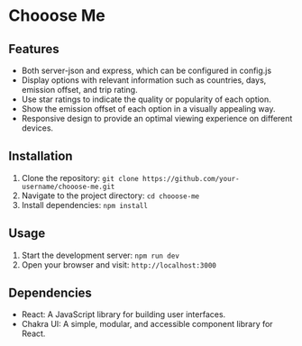 # Chooose Me

## Features

- Both server-json and express, which can be configured in config.js
- Display options with relevant information such as countries, days, emission offset, and trip rating.
- Use star ratings to indicate the quality or popularity of each option.
- Show the emission offset of each option in a visually appealing way.
- Responsive design to provide an optimal viewing experience on different devices.

## Installation

1. Clone the repository: `git clone https://github.com/your-username/chooose-me.git`
2. Navigate to the project directory: `cd chooose-me`
3. Install dependencies: `npm install`

## Usage

1. Start the development server: `npm run dev`
2. Open your browser and visit: `http://localhost:3000`

## Dependencies

- React: A JavaScript library for building user interfaces.
- Chakra UI: A simple, modular, and accessible component library for React.
